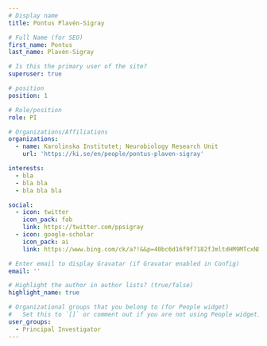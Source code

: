 ```yaml
---
# Display name
title: Pontus Plavén-Sigray

# Full Name (for SEO)
first_name: Pontus
last_name: Plavén-Sigray

# Is this the primary user of the site?
superuser: true

# position
position: 1

# Role/position
role: PI

# Organizations/Affiliations
organizations:
  - name: Karolinska Institutet; Neurobiology Research Unit
    url: 'https://ki.se/en/people/pontus-plaven-sigray'

interests:
  - bla
  - bla bla
  - bla bla bla

social:
  - icon: twitter
    icon_pack: fab
    link: https://twitter.com/ppsigray
  - icon: google-scholar
    icon_pack: ai
    link: https://www.bing.com/ck/a?!&&p=40bc6d16f9f7182fJmltdHM9MTcxNDA4OTYwMCZpZ3VpZD0xOTU4ODM3Ny04MTljLTZlMDUtMjk0Mi05NzM3ODBlMDZmMTImaW5zaWQ9NTE5Mw&ptn=3&ver=2&hsh=3&fclid=19588377-819c-6e05-2942-973780e06f12&psq=Pontus+Sigray+scholar&u=a1aHR0cHM6Ly9zY2hvbGFyLmdvb2dsZS5jb20udHcvY2l0YXRpb25zP3VzZXI9RVNpMG10VUFBQUFKJmhsPWVu&ntb=1

# Enter email to display Gravatar (if Gravatar enabled in Config)
email: ''

# Highlight the author in author lists? (true/false)
highlight_name: true

# Organizational groups that you belong to (for People widget)
#   Set this to `[]` or comment out if you are not using People widget.
user_groups:
  - Principal Investigator
---
```

